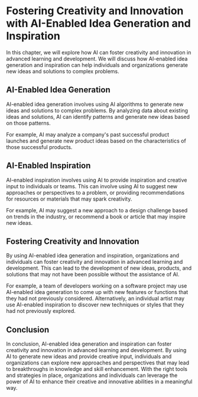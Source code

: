 Fostering Creativity and Innovation with AI-Enabled Idea Generation and Inspiration
===================================================================================================================================================

In this chapter, we will explore how AI can foster creativity and innovation in advanced learning and development. We will discuss how AI-enabled idea generation and inspiration can help individuals and organizations generate new ideas and solutions to complex problems.

AI-Enabled Idea Generation
--------------------------

AI-enabled idea generation involves using AI algorithms to generate new ideas and solutions to complex problems. By analyzing data about existing ideas and solutions, AI can identify patterns and generate new ideas based on those patterns.

For example, AI may analyze a company's past successful product launches and generate new product ideas based on the characteristics of those successful products.

AI-Enabled Inspiration
----------------------

AI-enabled inspiration involves using AI to provide inspiration and creative input to individuals or teams. This can involve using AI to suggest new approaches or perspectives to a problem, or providing recommendations for resources or materials that may spark creativity.

For example, AI may suggest a new approach to a design challenge based on trends in the industry, or recommend a book or article that may inspire new ideas.

Fostering Creativity and Innovation
-----------------------------------

By using AI-enabled idea generation and inspiration, organizations and individuals can foster creativity and innovation in advanced learning and development. This can lead to the development of new ideas, products, and solutions that may not have been possible without the assistance of AI.

For example, a team of developers working on a software project may use AI-enabled idea generation to come up with new features or functions that they had not previously considered. Alternatively, an individual artist may use AI-enabled inspiration to discover new techniques or styles that they had not previously explored.

Conclusion
----------

In conclusion, AI-enabled idea generation and inspiration can foster creativity and innovation in advanced learning and development. By using AI to generate new ideas and provide creative input, individuals and organizations can explore new approaches and perspectives that may lead to breakthroughs in knowledge and skill enhancement. With the right tools and strategies in place, organizations and individuals can leverage the power of AI to enhance their creative and innovative abilities in a meaningful way.
